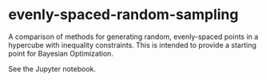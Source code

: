 # evenly-spaced-random-sampling

A comparison of methods for generating random, evenly-spaced points in a hypercube with inequality constraints. This is intended to provide a starting point for Bayesian Optimization.

See the Jupyter notebook.
